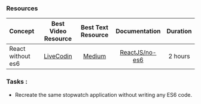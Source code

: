 ### Resources

| Concept           |                   Best Video Resource                    |                                  Best Text Resource                                  |                           Documentation                           | Duration |
| :---------------- | :------------------------------------------------------: | :----------------------------------------------------------------------------------: | :---------------------------------------------------------------: | :------: |
| React without es6 | [LiveCodin](https://www.youtube.com/watch?v=go1DilUf2a8) | [Medium](https://medium.com/@clmyles/react-without-npm-babel-or-webpack-1e9a6049714) | [ReactJS/no-es6](https://reactjs.org/docs/react-without-es6.html) | 2 hours  |

### Tasks :

* Recreate the same stopwatch application without writing any ES6 code.
